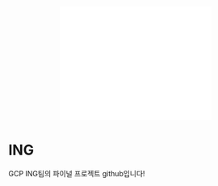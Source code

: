 <p align="center">
<img src="/src/frontend/static/icons/Hipster_HeroLogo.svg" width="300" alt="Online Boutique" />
</p>

# ING
GCP ING팀의 파이널 프로젝트 github입니다!

# 


